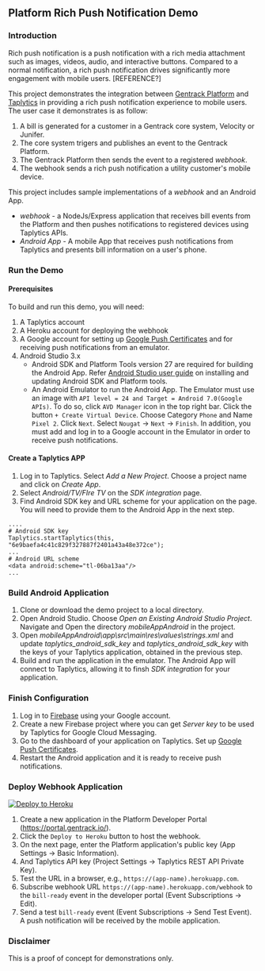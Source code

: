 ## Platform Rich Push Notification Demo

### Introduction

Rich push notification is a push notification with a rich media attachment such as images, videos, audio, and interactive buttons.
Compared to a normal notification, a rich push notification drives significantly more engagement with mobile users. [REFERENCE?]


This project demonstrates the integration between [Gentrack Platform](https://help.gentrack.com/platform) and [Taplytics](https://taplytics.com/) in providing a rich push notification experience to mobile users.  The user case it demonstrates is as follow:
1. A bill is generated for a customer in a Gentrack core system, Velocity or Junifer.
2. The core system trigers and publishes an event to the Gentrack Platform.
3. The Gentrack Platform then sends the event to a registered *webhook*.
4. The webhook sends a rich push notification a utility customer's mobile device.

This project includes sample implementations of a *webhook* and an Android App.

* *webhook* - a NodeJs/Express application that receives bill events from the Platform and then pushes notifications to registered devices using Taplytics APIs.
* *Android App* -  A mobile App that receives push notifications from Taplytics and presents bill information on a user's phone.

### Run the Demo

#### Prerequisites
To build and run this demo, you will need:
1. A Taplytics account
2. A Heroku account for deploying the webhook
3. A Google account for setting up [Google Push Certificates](https://taplytics.com/docs/guides/push-notifications/google-push-certificates) and for receiving push notifications from an emulator.
3. Android Studio 3.x
    * Android SDK and Platform Tools version 27 are required for building the Android App. Refer [Android Studio user guide](https://developer.android.com/studio/intro/update.html) on installing and updating Android SDK and Platform tools.
    * An Android Emulator to run the Android App. The Emulator must use an image with `API level = 24 and Target = Android 7.0(Google APIs)`. To do so, click `AVD Manager` icon in the top right bar. Click the button `+ Create Virtual Device`. Choose Category `Phone` and Name `Pixel 2`. Click `Next`. Select `Nougat` -> `Next` -> `Finish`. In addition, you must add and log in to a Google account in the Emulator in order to receive push notifications.

#### Create a Taplytics APP
1. Log in to Taplytics. Select *Add a New Project*. Choose a project name and click on *Create App*.
2. Select *Android/TV/FIre TV* on the *SDK integration* page.
3. Find Android SDK key and URL scheme for your application on the page. You will need to provide them to the Android App in the next step.
```
....
# Android SDK key
Taplytics.startTaplytics(this, "6e9baefa4c41c829f327887f2401a43a48e372ce");
...
# Android URL scheme
<data android:scheme="tl-06ba13aa"/>
...
```
### Build Android Application
1. Clone or download the demo project to a local directory.
2. Open Android Studio. Choose *Open an Existing Android Studio Project*. Navigate and Open the directory *mobileAppAndroid* in the project.
3. Open *mobileAppAndroid\app\src\main\res\values\strings.xml* and update *taplytics_android_sdk_key* and *taplytics_android_sdk_key* with the keys of your Taplytics application, obtained in the previous step.
4. Build and run the application in the emulator. The Android App will connect to Taplytics, allowing it to finsh *SDK integration* for your application.

### Finish Configuration
1. Log in to [Firebase](https://firebase.google.com/) using your Google account.
2. Create a new Firebase project where you can get *Server key* to be used by Taplytics for Google Cloud Messaging.
3. Go to the dashboard of your application on Taplytics. Set up [Google Push Certificates](https://taplytics.com/docs/guides/push-notifications/google-push-certificates).
4. Restart the Android application and it is ready to receive push notifications.

### Deploy Webhook Application
[![Deploy to Heroku](https://www.herokucdn.com/deploy/button.png)](https://heroku.com/deploy?template=https://github.com/jamesa-gentrack/platform-demo-notification)

1. Create a new application in the Platform Developer Portal (https://portal.gentrack.io/).
2. Click the `Deploy to Heroku` button to host the webhook.
3. On the next page, enter the Platform application's public key (App Settings -> Basic Information).
4. And Taplytics API key (Project Settings -> Taplytics REST API Private Key).
5. Test the URL in a browser, e.g., `https://(app-name).herokuapp.com`.
6. Subscribe webhook URL `https://(app-name).herokuapp.com/webhook` to the `bill-ready` event in the developer portal (Event Subscriptions -> Edit).
7. Send a test `bill-ready` event (Event Subscriptions -> Send Test Event). A push notification will be received by the mobile application.

### Disclaimer
This is a proof of concept for demonstrations only.
